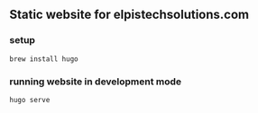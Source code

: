 ## Static website for elpistechsolutions.com

### setup

```
brew install hugo
```

### running website in development mode
```
hugo serve
```

